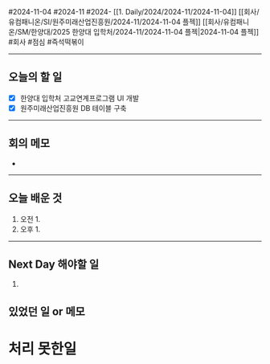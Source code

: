 #2024-11-04 #2024-11 #2024- [[1. Daily/2024/2024-11/2024-11-04]] [[회사/유컴패니온/SI/원주미래산업진흥원/2024-11/2024-11-04 플젝]] [[회사/유컴패니온/SM/한양대/2025 한양대 입학처/2024-11/2024-11-04 플젝|2024-11-04 플젝]]
#회사 #점심 #즉석떡볶이

---
## 오늘의 할 일
- [x] 한양대 입학처 고교연계프로그램 UI 개발
- [x] 원주미래산업진흥원 DB 테이블 구축
---
## 회의 메모
- 
---
## 오늘 배운 것
1. 오전
    1. 
2. 오후
    1. 
---
## Next Day 해야할 일
1. 


## 있었던 일 or 메모


# 처리 못한일